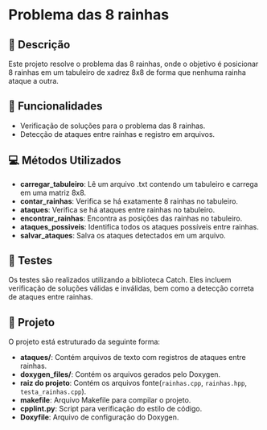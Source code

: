 # Problema das 8 rainhas

## 📝 Descrição
Este projeto resolve o problema das 8 rainhas, onde o objetivo é posicionar 8 rainhas em um tabuleiro de xadrez 8x8 de forma que nenhuma rainha ataque a outra.

## 🚀 Funcionalidades
- Verificação de soluções para o problema das 8 rainhas.
- Detecção de ataques entre rainhas e registro em arquivos.

## 💻 Métodos Utilizados
- **carregar_tabuleiro**: Lê um arquivo .txt contendo um tabuleiro e carrega em uma matriz 8x8.
- **contar_rainhas**: Verifica se há exatamente 8 rainhas no tabuleiro.
- **ataques**: Verifica se há ataques entre rainhas no tabuleiro.
- **encontrar_rainhas**: Encontra as posições das rainhas no tabuleiro.
- **ataques_possiveis**: Identifica todos os ataques possíveis entre rainhas.
- **salvar_ataques**: Salva os ataques detectados em um arquivo.

## 🧪 Testes
Os testes são realizados utilizando a biblioteca Catch. Eles incluem verificação de soluções válidas e inválidas, bem como a detecção correta de ataques entre rainhas.

## 📖 Projeto
O projeto está estruturado da seguinte forma:
- **ataques/**: Contém arquivos de texto com registros de ataques entre rainhas.
- **doxygen_files/**: Contém os arquivos gerados pelo Doxygen.
- **raiz do projeto**: Contém os arquivos fonte(`rainhas.cpp`, `rainhas.hpp`, `testa_rainhas.cpp`).
- **makefile**: Arquivo Makefile para compilar o projeto.
- **cpplint.py**: Script para verificação do estilo de código.
- **Doxyfile**: Arquivo de configuração do Doxygen.
